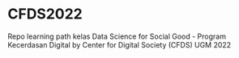 # CFDS2022
Repo learning path kelas Data Science for Social Good - Program Kecerdasan Digital by Center for Digital Society (CFDS) UGM 2022
